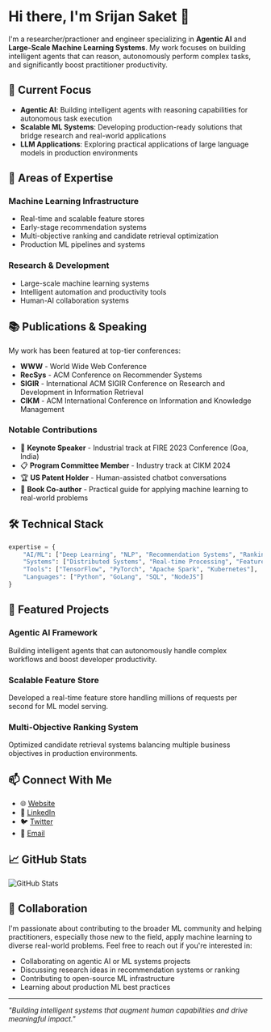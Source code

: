 # Hi there, I'm Srijan Saket 👋

I'm a researcher/practioner and engineer specializing in **Agentic AI** and **Large-Scale Machine Learning Systems**. My work focuses on building intelligent agents that can reason, autonomously perform complex tasks, and significantly boost practitioner productivity.

## 🔬 Current Focus

- **Agentic AI**: Building intelligent agents with reasoning capabilities for autonomous task execution
- **Scalable ML Systems**: Developing production-ready solutions that bridge research and real-world applications
- **LLM Applications**: Exploring practical applications of large language models in production environments

## 💼 Areas of Expertise

### Machine Learning Infrastructure
- Real-time and scalable feature stores
- Early-stage recommendation systems
- Multi-objective ranking and candidate retrieval optimization
- Production ML pipelines and systems

### Research & Development
- Large-scale machine learning systems
- Intelligent automation and productivity tools
- Human-AI collaboration systems

## 📚 Publications & Speaking

My work has been featured at top-tier conferences:
- **WWW** - World Wide Web Conference
- **RecSys** - ACM Conference on Recommender Systems  
- **SIGIR** - International ACM SIGIR Conference on Research and Development in Information Retrieval
- **CIKM** - ACM International Conference on Information and Knowledge Management

### Notable Contributions
- 🎤 **Keynote Speaker** - Industrial track at FIRE 2023 Conference (Goa, India)
- 📋 **Program Committee Member** - Industry track at CIKM 2024
- 🏆 **US Patent Holder** - Human-assisted chatbot conversations
- 📖 **Book Co-author** - Practical guide for applying machine learning to real-world problems

## 🛠️ Technical Stack

```python
expertise = {
    "AI/ML": ["Deep Learning", "NLP", "Recommendation Systems", "Ranking Algorithms"],
    "Systems": ["Distributed Systems", "Real-time Processing", "Feature Engineering"],
    "Tools": ["TensorFlow", "PyTorch", "Apache Spark", "Kubernetes"],
    "Languages": ["Python", "GoLang", "SQL", "NodeJS"]
}
```

## 🌟 Featured Projects

### Agentic AI Framework
Building intelligent agents that can autonomously handle complex workflows and boost developer productivity.

### Scalable Feature Store
Developed a real-time feature store handling millions of requests per second for ML model serving.

### Multi-Objective Ranking System
Optimized candidate retrieval systems balancing multiple business objectives in production environments.

## 📫 Connect With Me

- 🌐 [Website](https://sites.google.com/view/srijansaket)
- 💼 [LinkedIn](https://www.linkedin.com/in/srijansaket/)
- 🐦 [Twitter](https://x.com/srijanskt2)
- 📧 [Email](srijanskt@gmail.com) 

## 📈 GitHub Stats

![GitHub Stats](https://github-readme-stats.vercel.app/api?username=srijansk&show_icons=true&theme=dark)

## 🤝 Collaboration

I'm passionate about contributing to the broader ML community and helping practitioners, especially those new to the field, apply machine learning to diverse real-world problems. Feel free to reach out if you're interested in:

- Collaborating on agentic AI or ML systems projects
- Discussing research ideas in recommendation systems or ranking
- Contributing to open-source ML infrastructure
- Learning about production ML best practices

---

*"Building intelligent systems that augment human capabilities and drive meaningful impact."*
